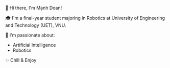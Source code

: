  👋 Hi there, I'm Mạnh Doan!

 🎓 I'm a final-year student majoring in Robotics at University of Engineering and Technology (UET), VNU.

🚀 I'm passionate about:
-  Artificial Intelligence 
-  Robotics


✨ Chill & Enjoy
<!---
mDoanzz43/mDoanzz43 is a ✨ special ✨ repository because its `README.md` (this file) appears on your GitHub profile.
You can click the Preview link to take a look at your changes.
--->
